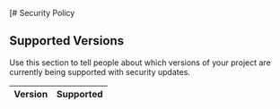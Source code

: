 [# Security Policy

## Supported Versions

Use this section to tell people about which versions of your project are
currently being supported with security updates.

| Version | Supported          |
| ------- | -----------------
